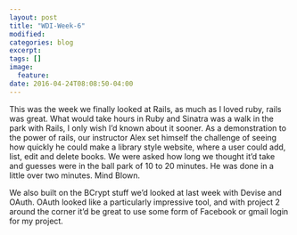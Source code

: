 ```yaml
---
layout: post
title: "WDI-Week-6"
modified:
categories: blog
excerpt:
tags: []
image:
  feature:
date: 2016-04-24T08:08:50-04:00
---
```

This was the week we finally looked at Rails, as much as I loved ruby, rails was great. What would take hours in Ruby and Sinatra was a walk in the park with Rails, I only wish I’d known about it sooner. As a demonstration to the power of rails, our instructor Alex set himself the challenge of seeing how quickly he could make a library style website, where a user could add, list, edit and delete books. We were asked how long we thought it’d take and guesses were in the ball park of 10 to 20 minutes. He was done in a little over two minutes. Mind Blown.

We also built on the BCrypt stuff we’d looked at last week with Devise and OAuth. OAuth looked like a particularly impressive tool, and with project 2 around the corner it’d be great to use some form of Facebook or gmail login for my project.
